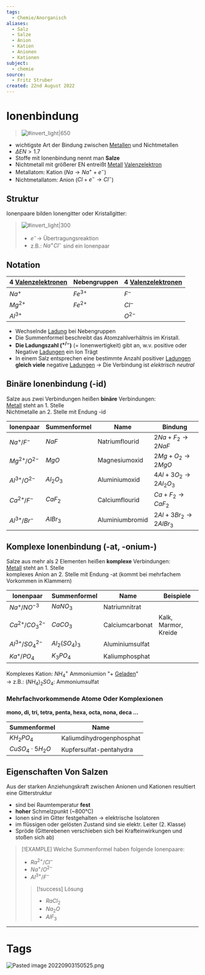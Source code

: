 ```yaml
---
tags:
  - Chemie/Anorganisch
aliases:
  - Salz
  - Salze
  - Anion
  - Kation
  - Anionen
  - Kationen
subject:
  - chemie
source:
  - Fritz Struber
created: 22nd August 2022
---
```


# Ionenbindung

>![#invert_light|650](assets/Ionen-bdn.png)
- wichtigste Art der Bindung zwischen [Metallen](Metallbindung.md) und Nichtmetallen
- $\Delta EN > 1.7$
- Stoffe mit Ionenbindung nennt man **Salze**
- Nichtmetall mit größerer EN entreißt [Metall](Metallbindung.md) [Valenzelektron](Valenzelektronen.md)
- Metallatom: Kation ($Na\longrightarrow Na^{+}+e^{-}$)
- Nichtmetallatom: Anion ($Cl+e^{-}\longrightarrow Cl^{-}$)

## Struktur

Ionenpaare bilden Ionengitter oder Kristallgitter:
>![#invert_light|300](assets/IonAnord.png)
> - $e^{-} \rightarrow$ Übertragungsreaktion
> - z.B.: $Na^{+}Cl^{-}$ sind ein Ionenpaar

## Notation

|  4 [Valenzelektronen](Valenzelektronen.md) | Nebengruppen |  4 [Valenzelektronen](Valenzelektronen.md) |
| -------------------- | ------------ | --------------------- |
| $Na^{+}$             | $Fe^{3+}$    | $F^{-}$               |
| $Mg^{2+}$            | $Fe^{2+}$    | $Cl^{-}$              |
| $Al^{3+}$            |              | $O^{2-}$              |

- Wechselnde [Ladung](../Elektrotechnik/Statisches%20E-Feld.md) bei Nebengruppen
- Die Summenformel beschreibt das Atomzahlverhältnis im Kristall.
- **Die Ladungszahl ($^{+/-}$)** (= Ionenwertigkeit) gibt an, w.v. positive oder Negative [Ladungen](../Elektrotechnik/Statisches%20E-Feld.md) ein Ion Trägt
- In einem Salz entsprechen eine bestimmte Anzahl positiver [Ladungen](../Elektrotechnik/Statisches%20E-Feld.md) **gleich viele** negative [Ladungen](../Elektrotechnik/Statisches%20E-Feld.md) $\rightarrow$ Die Verbindung ist *elektrisch neutral*

## Binäre Ionenbindung (-id)

Salze aus zwei Verbindungen heißen **binäre** Verbindungen:  
[Metall](Metallbindung.md) steht an 1. Stelle  
Nichtmetalle an 2. Stelle mit Endung -id 

| Ionenpaar        | Summenformel  | Name            | Bindung                                  |
| ---------------- | ------------- | --------------- | ---------------------------------------- |
| $Na^{+}/F^{-}$   | $NaF$         | Natriumflourid  | $2Na+F_{2}\longrightarrow 2NaF$          |
| $Mg^{2+}/O^{2-}$ | $MgO$         | Magnesiumoxid   | $2Mg+O_{2}\longrightarrow 2MgO$          |
| $Al^{3+}/O^{2-}$ | $Al_{2}O_{3}$ | Aluminiumoxid   | $4Al+3O_{2}\longrightarrow 2Al_{2}O_{3}$ |
| $Ca^{2+}/F^{-}$  | $CaF_2$       | Calciumflourid  | $Ca+F_{2}\longrightarrow CaF_{2}$        |
| $Al^{3+}/Br^{-}$ | $AlBr_{3}$    | Aluminiumbromid | $2Al + 3Br_2\longrightarrow 2AlBr_{3}$                                        |

## Komplexe Ionenbindung (-at, -onium-)

Salze aus mehr als 2 Elementen heißen **komplexe** Verbindungen:  
[Metall](Metallbindung.md) steht an 1. Stelle  
komplexes Anion an 2. Stelle mit Endung -at (kommt bei mehrfachem Vorkommen in Klammern)

| Ionenpaar             | Summenformel         | Name            | Beispiele            |
| --------------------- | -------------------- | --------------- | -------------------- |
| $Na^{+}/NO^{-3}$      | $NaNO_{3}$           | Natriumnitrat   |                      |
| $Ca^{2+}/CO^{2-}_{3}$ | $CaCO_{3}$           | Calciumcarbonat | Kalk, Marmor, Kreide |
| $Al^{3+}/SO^{2-}_{4}$ | $Al_{2}(SO_{4})_{3}$ | Aluminiumsulfat |                      |
| $Ka^{+}/PO_{4}$       | $K_{3}PO_{4}$        | Kaliumphosphat  |                      |

Komplexes Kation: $NH_{4}^{+}$ Ammoniumion "+ [Geladen](../Elektrotechnik/Statisches%20E-Feld.md)"  
$\rightarrow$ z.B.: $(NH_{4})_{2}SO_{4}$: Ammoniumsulfat

### Mehrfachvorkommende Atome Oder Komplexionen

**mono, di, tri, tetra, penta, hexa, octa, nona, deca …**

| Summenformel            | Name                     |
| ----------------------- | ------------------------ |
| $KH_{2}PO_{4}$          | Kaliumdihydrogenphosphat |
| $CuSO_{4}\cdot 5H_{2}O$ | Kupfersulfat-pentahydra  |

## Eigenschaften Von Salzen

Aus der starken Anziehungskraft zwischen Anionen und Kationen resultiert eine Gitterstruktur
- sind bei Raumtemperatur **fest**
- **hoher** Schmelzpunkt (~800°C)
- Ionen sind im Gitter festgehalten $\rightarrow$ elektrische Isolatoren
- im flüssigen oder gelösten Zustand sind sie elektr. Leiter (2. Klasse)
- Spröde (Gitterebenen verschieben sich bei Krafteinwirkungen und stoßen sich ab)

> [!EXAMPLE] Welche Summenformel haben folgende Ionenpaare:
> - $Ra^{2+}/Cl^{-}$
> - $Na^{+}/O^{2-}$
> - $Al^{3+}/F^{-}$
> > [!success] Lösung
> > - $RaCl_{2}$
> > - $Na_{2}O$
> > - $AlF_{3}$

---

# Tags

![Pasted image 20220903150525.png](Pasted%20image%2020220903150525.png)